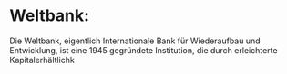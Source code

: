 # Weltbank:
Die Weltbank, eigentlich Internationale Bank für Wiederaufbau und Entwicklung, ist eine 1945 gegründete Institution, die durch erleichterte Kapitalerhältlichk 